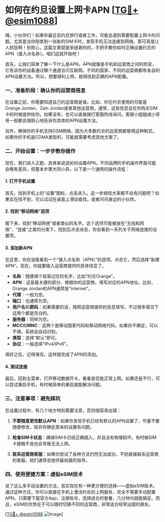 # 如何在约旦设置上网卡APN [[TG💪+ @esim1088](https://t.me/s/esim1088)]

嗨，小伙伴们！如果你最近去约旦旅行或者工作，可能会遇到需要配置上网卡的问题。尤其是当你刚拿到一张新的SIM卡时，发现手机无法连接到网络，那可真是让人抓狂啊！别担心，这篇文章就是来拯救你的，手把手教你如何正确设置约旦的APN（接入点名称）。咱们这就开始吧！

首先，让我们简单了解一下什么是APN。APN就像是手机和运营商之间的桥梁，它告诉你的设备通过哪个通道访问互联网。不同的国家、不同的运营商都有各自的APN设置方法。所以，想要顺利上网，就得找到正确的APN配置。

### 一、准备阶段：确认你的运营商信息

在设置之前，你需要知道自己的运营商是谁。比如，你在约旦使用的可能是Orange Jordan、Zain Jordan或者其他运营商。通常，这些信息会在你购买SIM卡的时候提供给你。如果没有，也可以直接拨打客服热线询问。客服小姐姐或小哥哥一般都会很耐心地告诉你具体的APN设置方法。

另外，确保你的手机支持GSM网络，因为大多数约旦的运营商都使用这种制式。如果你的手机是CDMA类型的，可能就需要考虑其他方案了。

### 二、开始设置：一步步教你操作

现在，我们进入正题，具体来说说如何设置APN。不同品牌的手机操作界面可能会略有差异，但基本步骤大同小异。以下是一个通用的操作流程：

#### 1. 打开手机设置

首先，找到手机上的“设置”图标，点击进入。这一步相信大家都不会有问题吧？如果实在找不到，可以试试在桌面上滑动查找，或者问问身边的小伙伴。

#### 2. 找到“移动网络”选项

接下来，找到“移动网络”或者类似的名字。这个选项可能被放在“无线和网络”、“连接”之类的分类下。找到后点击进去，你会看到一系列关于网络连接的设置项。

#### 3. 添加新APN

在这里，你应该能看到一个“接入点名称（APN）”的选项。点击它，然后选择“新建APN”。现在，你就要输入运营商提供的具体信息了。

- **名称**：随便填个容易记住的名字，比如“约旦Orange”。
- **APN**：这是最关键的部分，根据你的运营商，填写对应的APN地址。比如，Orange Jordan的APN通常是“internet”。
- **代理**：一般为空。
- **端口**：也通常为空。
- **用户名**和**密码**：如果需要的话，按照运营商提供的信息填写。不过很多情况下这两个都是空白的。
- **服务器**：同样为空。
- **MCC**和**MNC**：这两个是移动国家代码和移动网络代码，如果你不确定，可以不填，系统会自动识别。
- **类型**：选择“默认”即可。
- **协议**：一般选择“IPv4/IPv6”。

填好之后，记得保存。这样就完成了APN的添加。

#### 4. 测试连接

最后，回到主菜单，打开移动数据开关，看看是否能正常上网。如果还是不行，可以尝试重启手机，有时候简单的重启就能解决问题。

### 三、注意事项：避免踩坑

在设置过程中，有几个地方特别需要注意，否则很容易出错：

1. **不要随意更改默认APN**：如果你发现手机已经有默认的APN设置了，尽量不要随便修改，除非你确定原来的设置有问题。
   
2. **检查SIM卡状态**：确保SIM卡已经正确插入，并且没有物理损坏。有时候SIM卡接触不良也会导致无法上网。

3. **联系运营商客服**：如果你尝试了各种方法仍然无法成功，不妨直接联系运营商的客服。他们通常会提供最权威的指导。

### 四、使用便捷方案：虚拟eSIM技术

说了这么多手动设置的方法，其实现在有一种更方便的选择——虚拟eSIM技术。通过这种方式，你可以直接在手机上激活约旦的上网服务，完全不需要手动配置APN。只需要下载官方App，注册账号，选择适合的套餐，几分钟内就能搞定。而且，eSIM的优势在于可以随时切换不同的运营商，非常适合经常出国的朋友。

[[TG💪+ @esim1088](https://t.me/s/esim1088) ![Image](https://i.postimg.cc/4NQfJmqS/Snipaste-2025-05-13-00-14-12.png)]